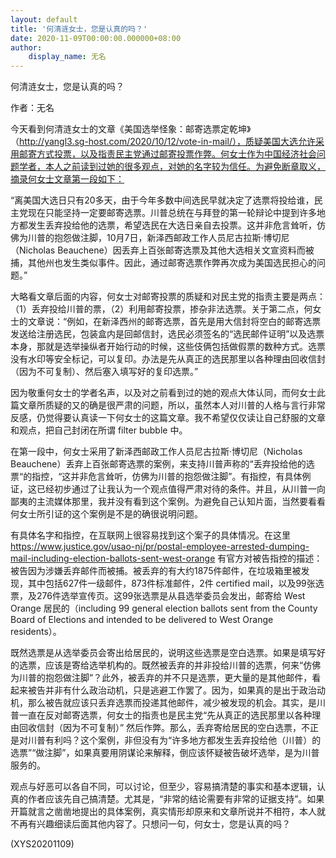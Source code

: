 ```yaml
---
layout: default
title: '何清涟女士，您是认真的吗？'
date: 2020-11-09T00:00:00.000000+08:00
author:
    display_name: 无名
---
```


何清涟女士，您是认真的吗？

作者：无名

今天看到何清涟女士的文章《美国选举怪象：邮寄选票定乾坤》（http://yangl3.sg-host.com/2020/10/12/vote-in-mail/），质疑美国大选允许采用邮寄方式投票，以及指责民主党通过邮寄投票作弊。何女士作为中国经济社会问题学者，本人之前读到过她的很多观点，对她的名字较为信任。为避免断章取义，摘录何女士文章第一段如下：

“离美国大选日只有20多天，由于今年多数中间选民早就决定了选票将投给谁，民主党现在只能坚持一定要邮寄选票。川普总统在与拜登的第一轮辩论中提到许多地方都发生丢弃投给他的选票，希望选民在大选日亲自去投票。这并非危言耸听，仿佛为川普的抱怨做注脚，10月7日，新泽西邮政工作人员尼古拉斯·博切尼（Nicholas Beauchene）因丢弃上百张邮寄选票及其他大选相关文宣资料而被捕，其他州也发生类似事件。因此，通过邮寄选票作弊再次成为美国选民担心的问题。”

大略看文章后面的内容，何女士对邮寄投票的质疑和对民主党的指责主要是两点：（1）丢弃投给川普的票，（2）利用邮寄投票，掺杂非法选票。关于第二点，何女士的文章说：“例如，在新泽西州的邮寄选票，首先是用大信封将空白的邮寄选票发送给注册选民，包装盒内是回邮信封，选民必须签名的“选民邮件证明”以及选票本身，那就是选举操纵者开始行动的时候，这些伎俩包括做假票的数种方式。选票没有水印等安全标记，可以复印。办法是先从真正的选民那里以各种理由回收信封（因为不可复制）、然后塞入填写好的复印选票。”

因为敬重何女士的学者名声，以及对之前看到过的她的观点大体认同，而何女士此篇文章所质疑的又的确是很严肃的问题，所以，虽然本人对川普的人格与言行非常反感，仍觉得要认真读一下何女士的这篇文章。我不希望仅仅读让自己舒服的文章和观点，把自己封闭在所谓 filter bubble 中。

在第一段中，何女士采用了新泽西邮政工作人员尼古拉斯·博切尼（Nicholas Beauchene）丢弃上百张邮寄选票的案例，来支持川普声称的“丢弃投给他的选票“的指控，“这并非危言耸听，仿佛为川普的抱怨做注脚”。有指控，有具体例证，这已经初步通过了让我认为一个观点值得严肃对待的条件。并且，从川普一向鄙夷的主流媒体那里，我并没有看到这个案例。为避免自己认知片面，当然要看看何女士所引证的这个案例是不是的确很说明问题。

有具体名字和指控，在互联网上很容易找到这个案子的具体情况。在这里 https://www.justice.gov/usao-nj/pr/postal-employee-arrested-dumping-mail-including-election-ballots-sent-west-orange 有官方对被告指控的描述：被告因为涉嫌丢弃邮件而被捕。被丢弃的有大约1875件邮件，在垃圾箱里被发现，其中包括627件一级邮件，873件标准邮件，2件 certified mail，以及99张选票，及276件选举宣传页。这99张选票是从县选举委员会发出，邮寄给 West Orange 居民的（including 99 general election ballots sent from the County Board of Elections and intended to be delivered to West Orange residents）。

既然选票是从选举委员会寄出给居民的，说明这些选票是空白选票。如果是填写好的选票，应该是寄给选举机构的。既然被丢弃的并非投给川普的选票，何来“仿佛为川普的抱怨做注脚”？此外，被丢弃的并不只是选票，更大量的是其他邮件，看起来被告并非有什么政治动机，只是逃避工作罢了。因为，如果真的是出于政治动机，那么被告就应该只丢弃选票而投递其他邮件，减少被发现的机会。其实，是川普一直在反对邮寄选票，何女士的指责也是民主党“先从真正的选民那里以各种理由回收信封（因为不可复制）” 然后作弊。那么，丢弃寄给居民的空白选票，不正是对川普有利吗？这个案例，非但没有为“许多地方都发生丢弃投给他（川普）的选票”“做注脚”，如果真要用阴谋论来解释，倒应该怀疑被告破坏选举，是为川普服务的。

观点与好恶可以各自不同，可以讨论，但至少，容易搞清楚的事实和基本逻辑，认真的作者应该先自己搞清楚。尤其是，“非常的结论需要有非常的证据支持”。如果开篇就言之凿凿地提出的具体案例，真实情形却原来和文章所说并不相符，本人就不再有兴趣细读后面其他内容了。只想问一句，何女士，您是认真的吗？

(XYS20201109)

